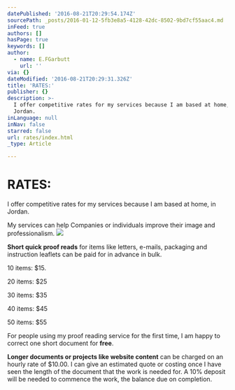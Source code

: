 ```yaml
---
datePublished: '2016-08-21T20:29:54.174Z'
sourcePath: _posts/2016-01-12-5fb3e8a5-4128-42dc-8502-9bd7cf55aac4.md
inFeed: true
authors: []
hasPage: true
keywords: []
author:
  - name: E.FGarbutt
    url: ''
via: {}
dateModified: '2016-08-21T20:29:31.326Z'
title: 'RATES:'
publisher: {}
description: >-
  I offer competitive rates for my services because I am based at home, in
  Jordan. 
inLanguage: null
inNav: false
starred: false
url: rates/index.html
_type: Article

---
```

# RATES:

I offer competitive rates for my services because I am based at home, in Jordan. 

My services can help Companies or individuals improve their image and professionalism.
![](https://s3-us-west-2.amazonaws.com/the-grid-img/p/ec3f2c0337727abc4ae0ed9fa7dcab543525c4c7.jpg)

**Short quick proof reads** for items like letters, e-mails, packaging and instruction leaflets can be paid for in advance in bulk.

10 items: $15\.

20 items: $25

30 items: $35

40 items: $45

50 items: $55

For people using my proof reading service for the first time, I am happy to correct one short document for **free**.

**Longer documents or projects like website content** can be charged on an hourly rate of $10.00\. I can give an estimated quote or costing once I have seen the length of the document that the work is needed for. A 10% deposit will be needed to commence the work, the balance due on completion.